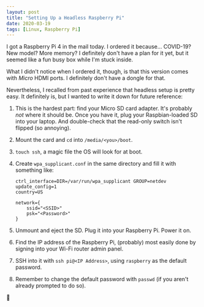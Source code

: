 ```yaml
---
layout: post
title: "Setting Up a Headless Raspberry Pi"
date: 2020-03-19
tags: [Linux, Raspberry Pi]
---
```


I got a Raspberry Pi 4 in the mail today. I ordered it because... COVID-19? New model? More memory? I definitely don't have a plan for it yet, but it seemed like a fun busy box while I'm stuck inside.

What I didn't notice when I ordered it, though, is that this version comes with _Micro_ HDMI ports. I definitely don't have a dongle for that.

Nevertheless, I recalled from past experience that headless setup is pretty easy. It definitely is, but I wanted to write it down for future reference:

1. This is the hardest part: find your Micro SD card adapter. It's probably _not_ where it should be. Once you have it, plug your Raspbian-loaded SD into your laptop. And double-check that the read-only switch isn't flipped (so annoying).
2. Mount the card and `cd` into `/media/<you>/boot`.
3. `touch ssh`, a magic file the OS will look for at boot.
4. Create `wpa_supplicant.conf` in the same directory and fill it with something like:

    ```
    ctrl_interface=DIR=/var/run/wpa_supplicant GROUP=netdev
    update_config=1
    country=US

    network={
        ssid="<SSID>"
        psk="<Password>"
    }
    ```

5. Unmount and eject the SD. Plug it into your Raspberry Pi. Power it on.
6. Find the IP address of the Raspberry Pi, (probably) most easily done by signing into your Wi-Fi router admin panel.
7. SSH into it with `ssh pi@<IP Address>`, using `raspberry` as the default password.
8. Remember to change the default password with `passwd` (if you aren't already prompted to do so).

🥧
